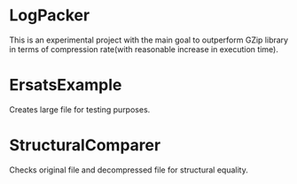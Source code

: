 # LogPacker
This is an experimental project with the main goal to outperform GZip library in terms of compression rate(with reasonable increase in execution time).
# ErsatsExample
Creates large file for testing purposes.
# StructuralComparer
Checks original file and decompressed file for structural equality.

